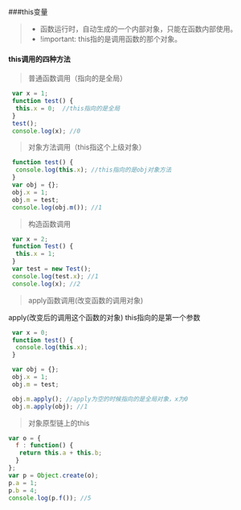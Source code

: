 ###this变量

> - 函数运行时，自动生成的一个内部对象，只能在函数内部使用。
> - !important: this指的是调用函数的那个对象。

#### this调用的四种方法

> 普通函数调用（指向的是全局）

```js
 var x = 1;
 function test() {
  this.x = 0;  //this指向的是全局
 }
 test();
 console.log(x); //0
```

> 对象方法调用（this指这个上级对象）

```js
 function test() {
  console.log(this.x); //this指向的是obj对象方法
 }
 var obj = {};
 obj.x = 1;
 obj.m = test;
 console.log(obj.m()); //1
```

> 构造函数调用

```js
 var x = 2;
 function Test() {
  this.x = 1;
 }
 var test = new Test();
 console.log(test.x); //1
 console.log(x); //2
```

> apply函数调用(改变函数的调用对象)

apply(改变后的调用这个函数的对象) this指向的是第一个参数

```js
 var x = 0;
 function test() {
  console.log(this.x);
 }

 var obj = {};
 obj.x = 1;
 obj.m = test;

 obj.m.apply(); //apply为空的时候指向的是全局对象，x为0
 obj.m.apply(obj); //1
```

> 对象原型链上的this

```js
var o = {
  f : function() {
   return this.a + this.b;
  }
};
var p = Object.create(o);
p.a = 1;
p.b = 4;
console.log(p.f()); //5
```













